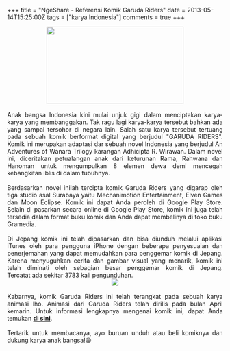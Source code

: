+++
title = "NgeShare -  Referensi Komik Garuda Riders"
date = 2013-05-14T15:25:00Z
tags = ["karya Indonesia"]
comments = true
+++

<center><img border="0" height="180" src="https://1.bp.blogspot.com/-4hWYQ_Ls870/UZHxWKU1sxI/AAAAAAAACI8/52fWx3WkQ6g/s320/garuda-riders.jpg" width="320" /></center><br />
<div style="text-align: justify;">Anak bangsa Indonesia kini mulai unjuk gigi dalam menciptakan karya-karya yang membanggakan. Tak ragu lagi karya-karya tersebut bahkan ada yang sampai tersohor di negara lain. Salah satu karya tersebut tertuang pada sebuah komik berformat digital yang berjudul "GARUDA RIDERS". Komik ini merupakan adaptasi dar sebuah novel Indonesia yang berjudul An Adventures of Wanara Trilogy karangan&nbsp;Adhicipta R. Wirawan. Dalam novel ini, diceritakan&nbsp;petualangan anak dari keturunan Rama, Rahwana dan Hanoman untuk mengumpulkan 8 elemen dewa demi mencegah kebangkitan iblis di dalam tubuhnya.<br /><br />
Berdasarkan novel inilah tercipta komik Garuda Riders yang digarap oleh tiga studio asal Surabaya yaitu&nbsp;Mechanimotion Entertainment, Elven Games dan Moon Eclipse. Komik ini dapat Anda peroleh di Google Play Store. Selain di pasarkan secara online di Google Play Store, komik ini juga telah tersedia dalam format buku komik dan Anda dapat membelinya di toko buku Gramedia.<br /><br />
Di Jepang&nbsp;komik ini telah dipasarkan dan bisa diunduh melalui aplikasi iTunes oleh para pengguna iPhone dengan beberapa penyesuaian dan penerjemahan yang dapat memudahkan para penggemar komik di Jepang. Karena menyuguhkan cerita dan gambar visual yang menarik, komik ini telah diminati oleh sebagian besar penggemar komik di Jepang. Tercatat&nbsp;ada sekitar 3783 kali pengunduhan.<br />
<center><img border="0" src="https://3.bp.blogspot.com/-o_6CIDq2IB0/UZH02zb_fmI/AAAAAAAACJM/SjZSqRi3tsc/s1600/garudarders.jpg" /></center><br />
Kabarnya, komik Garuda Riders ini telah terangkat pada sebuah karya animasi lho. Animasi dari Garuda Riders telah dirilis pada bulan April kemarin. Untuk informasi lengkapnya mengenai komik ini, dapat Anda temukan <b><a href="http://wanara.co/">di sini</a></b>.<br /><br />Tertarik untuk membacanya, ayo buruan unduh atau beli komiknya dan dukung karya anak bangsa!😁</div>
